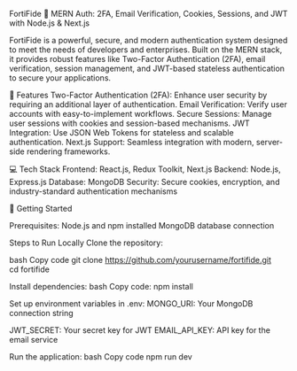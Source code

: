 FortiFide 🚀
MERN Auth: 2FA, Email Verification, Cookies, Sessions, and JWT with Node.js & Next.js

FortiFide is a powerful, secure, and modern authentication system designed to meet the needs of developers and enterprises. Built on the MERN stack, it provides robust features like Two-Factor Authentication (2FA), email verification, session management, and JWT-based stateless authentication to secure your applications.

🌟 Features
Two-Factor Authentication (2FA): Enhance user security by requiring an additional layer of authentication.
Email Verification: Verify user accounts with easy-to-implement workflows.
Secure Sessions: Manage user sessions with cookies and session-based mechanisms.
JWT Integration: Use JSON Web Tokens for stateless and scalable authentication.
Next.js Support: Seamless integration with modern, server-side rendering frameworks.

💻 Tech Stack
Frontend: React.js, Redux Toolkit, Next.js
Backend: Node.js, Express.js
Database: MongoDB
Security: Secure cookies, encryption, and industry-standard authentication mechanisms

🚀 Getting Started

Prerequisites:
Node.js and npm installed
MongoDB database connection

Steps to Run Locally
Clone the repository:

bash
Copy code
git clone https://github.com/yourusername/fortifide.git  
cd fortifide  

Install dependencies:
bash
Copy code:
npm install  

Set up environment variables in .env:
MONGO_URI: Your MongoDB connection string

JWT_SECRET: Your secret key for JWT
EMAIL_API_KEY: API key for the email service

Run the application:
bash
Copy code
npm run dev  

